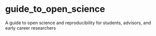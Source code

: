 # guide_to_open_science
A guide to open science and reproducibility for students, advisors, and early career researchers
